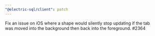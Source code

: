 ```yaml
---
"@electric-sql/client": patch
---
```


Fix an issue on iOS where a shape would silently stop updating if the tab was moved into the background then back into the foreground. #2364
